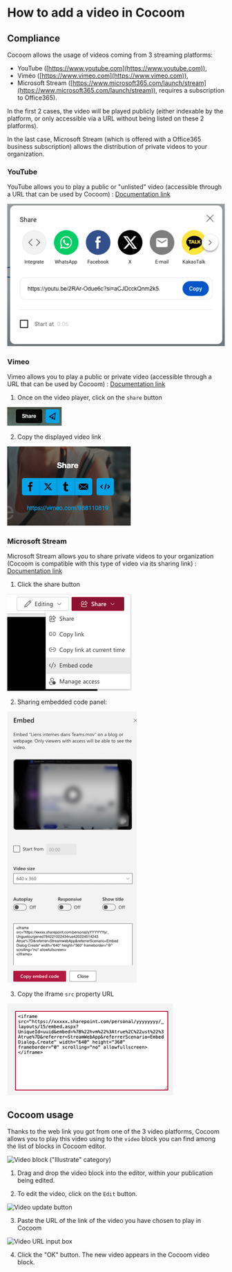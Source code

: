 # How to add a video in Cocoom

## Compliance

Cocoom allows the usage of videos coming from 3 streaming platforms:

- YouTube ([https://www.youtube.com](https://www.youtube.com)),
- Viméo ([https://www.vimeo.com](https://www.vimeo.com)),
- Microsoft Stream ([https://www.microsoft365.com/launch/stream](https://www.microsoft365.com/launch/stream)), requires a subscription to Office365).

In the first 2 cases, the video will be played publicly (either indexable by the platform, or only accessible via a URL without being listed on these 2 platforms).

In the last case, Microsoft Stream (which is offered with a Office365 business subscription) allows the distribution of private videos to your organization.


### YouTube

YouTube allows you to play a public or "unlisted" video (accessible through a URL that can be used by Cocoom) : [Documentation link](https://support.google.com/youtube/answer/157177)

![](/img/en/faq/add-video/youtube-share.png)


### Vimeo

Vimeo allows you to play a public or private video (accessible through a URL that can be used by Cocoom) : [Documentation link](https://vimeo.com/blog/post/share-unlisted-videos-with-private-links/)

1. Once on the video player, click on the `share` button

![](/img/en/faq/add-video/vimeo-share-button.png)

2. Copy the displayed video link

![](/img/en/faq/add-video/vimeo-video-url.png)

### Microsoft Stream

Microsoft Stream allows you to share private videos to your organization (Cocoom is compatible with this type of video via its sharing link) : [Documentation link](https://docs.microsoft.com/fr-fr/stream/portal-upload-video)

1. Click the share button

![](/img/en/faq/add-video/stream-share-button.png)

2. Sharing embedded code panel:

![](/img/en/faq/add-video/stream-share-embeded-player-link.png)

3. Copy the iframe `src` property URL

![](/img/en/faq/add-video/stream-embedded-player-url.png)


## Cocoom usage

Thanks to the web link you got from one of the 3 video platforms, Cocoom allows you to play this video using to the `video` block you can find among the list of blocks in Cocoom editor.

![Video block ("Illustrate" category)](https://paper-attachments.dropbox.com/s_1DE90A4B8092350BE485AB7F1C2FEF1069692FC205E84DC3C08378A09E71B10D_1610035892515_video-block.png)


1. Drag and drop the video block into the editor, within your publication being edited.


2. To edit the video, click on the `Edit` button.

![Video update button](https://paper-attachments.dropbox.com/s_1DE90A4B8092350BE485AB7F1C2FEF1069692FC205E84DC3C08378A09E71B10D_1610094865086_Capture+decran+2021-01-08+a+09.31.42.png)


3. Paste the URL of the link of the video you have chosen to play in Cocoom

![Video URL input box](https://paper-attachments.dropbox.com/s_1DE90A4B8092350BE485AB7F1C2FEF1069692FC205E84DC3C08378A09E71B10D_1610036279761_video-url-edit.png)


4. Click the "OK" button. The new video appears in the Cocoom video block.
